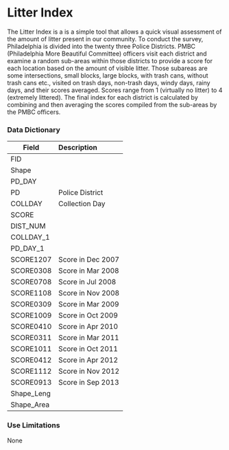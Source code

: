 # Litter Index
The Litter Index is a is a simple tool that allows a quick visual assessment of the amount of litter present in our community. To conduct the survey, Philadelphia is divided into the twenty three Police Districts. PMBC (Philadelphia More Beautiful Committee) officers visit each district and examine a random sub-areas within those districts to provide a score for each location based on the amount of visible litter. Those subareas are some intersections, small blocks, large blocks, with trash cans, without trash cans etc., visited on trash days, non-trash days, windy days, rainy days, and their scores averaged. Scores range from 1 (virtually no litter) to 4 (extremely littered). The final index for each district is calculated by combining and then averaging the scores compiled from the sub-areas by the PMBC officers. 

### Data Dictionary

| Field | Description  
| ----- | :----------
| FID |  
| Shape |  
| PD_DAY |  
| PD |  Police District
| COLLDAY |  Collection Day
| SCORE |  
| DIST_NUM |  
| COLLDAY_1 |  
| PD_DAY_1 |  
| SCORE1207 |  Score in Dec 2007
| SCORE0308 |  Score in Mar 2008
| SCORE0708 |  Score in Jul 2008
| SCORE1108 |  Score in Nov 2008
| SCORE0309 |  Score in Mar 2009
| SCORE1009 |  Score in Oct 2009
| SCORE0410 |  Score in Apr 2010
| SCORE0311 |  Score in Mar 2011
| SCORE1011 |  Score in Oct 2011
| SCORE0412 |  Score in Apr 2012
| SCORE1112 |  Score in Nov 2012
| SCORE0913 |  Score in Sep 2013
| Shape_Leng |  
| Shape_Area |  


### Use Limitations  

None
